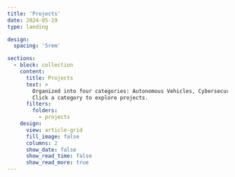 ```yaml
---
title: 'Projects'
date: 2024-05-19
type: landing

design:
  spacing: '5rem'

sections:
  - block: collection
    content:
      title: Projects
      text: >
        Organized into four categories: Autonomous Vehicles, Cybersecurity, Smart Cities & CPS, and Anomaly Detection.  
        Click a category to explore projects.
      filters:
        folders:
          - projects
    design:
      view: article-grid
      fill_image: false
      columns: 2
      show_date: false
      show_read_time: false
      show_read_more: true
---
```

